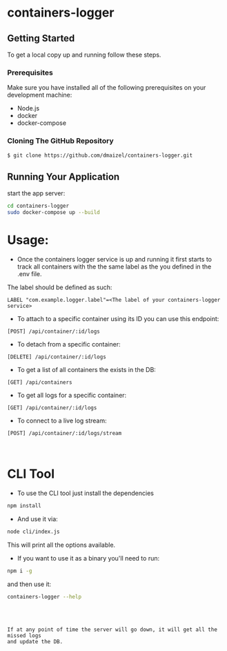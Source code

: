 # containers-logger

## Getting Started
To get a local copy up and running follow these steps.

### Prerequisites
Make sure you have installed all of the following prerequisites on your development machine:
* Node.js
* docker
* docker-compose


### Cloning The GitHub Repository

```bash
$ git clone https://github.com/dmaizel/containers-logger.git
```

## Running Your Application
start the app server:

```bash
cd containers-logger
sudo docker-compose up --build
```

# Usage:
- Once the containers logger service is up and running it first starts to track all containers with the the same label as the you defined in the .env file.

The label should be defined as such:
```docker
LABEL "com.example.logger.label"=<The label of your containers-logger service>
```
- To attach to a specific container using its ID you can use this endpoint:
```
[POST] /api/container/:id/logs
```
- To detach from a specific container:
```
[DELETE] /api/container/:id/logs
```
- To get a list of all containers the exists in the DB:
```
[GET] /api/containers
```
- To get all logs for a specific container:
```
[GET] /api/container/:id/logs
```
- To connect to a live log stream:
```
[POST] /api/container/:id/logs/stream
```

<br>


# CLI Tool
* To use the CLI tool just install the dependencies
```bash
npm install
```
* And use it via:
```bash
node cli/index.js
```
This will print all the options available.
* If you want to use it as a binary you'll need to run:
```bash
npm i -g
```
and then use it: 
```bash
containers-logger --help
```

<br>
<br>

```
If at any point of time the server will go down, it will get all the missed logs 
and update the DB.
```